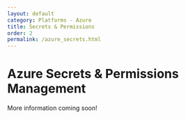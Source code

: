 ```yaml
---
layout: default
category: Platforms - Azure
title: Secrets & Permissions
order: 2
permalink: /azure_secrets.html
---
```


# Azure Secrets & Permissions Management

More information coming soon!

